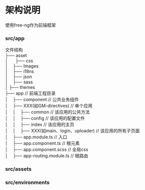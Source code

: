 # 架构说明
使用free-ng作为前端框架

### src/app
文件结构
<br/> ├── asset
<br/> │&nbsp;&nbsp;&nbsp;&nbsp;&nbsp;&nbsp;├── css
<br/> │&nbsp;&nbsp;&nbsp;&nbsp;├── Images
<br/> │&nbsp;&nbsp;&nbsp;&nbsp;├── i18ns
<br/> │&nbsp;&nbsp;&nbsp;&nbsp;├── json
<br/> │&nbsp;&nbsp;&nbsp;&nbsp;├── sass
<br/> │     ├── themes
<br/> ├── app                                        // 前端工程目录
<br/> │&nbsp;&nbsp;&nbsp;&nbsp;├── component                           // 公共业务组件
<br/> │&nbsp;&nbsp;&nbsp;&nbsp;├── XXX(如GM-directives)                // 单个应用
<br/> │&nbsp;&nbsp;&nbsp;&nbsp;│&nbsp;&nbsp;&nbsp;&nbsp;├── common                       // 该应用的公共方法
<br/> │&nbsp;&nbsp;&nbsp;&nbsp;│&nbsp;&nbsp;&nbsp;&nbsp;├── config                       // 该应用的配置文件
<br/> │&nbsp;&nbsp;&nbsp;&nbsp;│&nbsp;&nbsp;&nbsp;&nbsp;├── index                        // 该应用的主页
<br/> │&nbsp;&nbsp;&nbsp;&nbsp;│&nbsp;&nbsp;&nbsp;&nbsp;├── XXX(如main、login、uploader) // 该应用的所有子页面
<br/> │&nbsp;&nbsp;&nbsp;&nbsp;├── app.module.ts                       // 入口
<br/> │&nbsp;&nbsp;&nbsp;&nbsp;├── app.component.ts                    // 根元素
<br/> │&nbsp;&nbsp;&nbsp;&nbsp;├── app.component.scss                  // 全局css
<br/> │&nbsp;&nbsp;&nbsp;&nbsp;├── app-routing.module.ts               // 根路由

### src/assets

### src/environments
